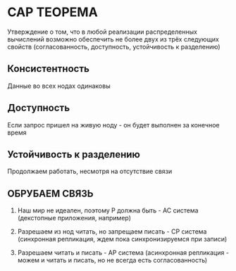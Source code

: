 # САР TEOPEMA

Утверждение о том, что в любой реализации распределенных вычислений возможно обеспечить не более двух из трёх следующих свойств (согласованность, доступность, устойчивость к разделению)

## Консистентность

Данные во всех нодах одинаковы

## Доступность

Если запрос пришел на живую ноду - он будет выполнен за конечное время

## Устойчивость к разделению

Продолжаем работать, несмотря на отсутствие связи

## ОБРУБАЕМ СВЯЗЬ

1. Наш мир не идеален, поэтому Р должна быть - АС система (декстопные приложения, например)

2. Разрешаем из нод читать, но запрещаем писать - СР система (синхронная репликация, ждем пока синхронизируемся при записи)

3. Разрешаем читать и писать - АР система (асинхронная репликация - можем и читать и писать, но не всегда есть согласованность)
